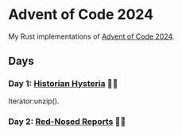 # Advent of Code 2024

My Rust implementations of [Advent of Code 2024](https://adventofcode.com/2024).

## Days

### Day 1: [Historian Hysteria](day01/README.md) 🌟🌟

Iterator:unzip().

### Day 2: [Red-Nosed Reports](day02/README.md) 🌟🌟
